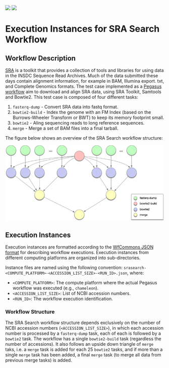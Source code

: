 <img src="https://wfcommons.org/images/wfcommons-horizontal.png" width="350" />
<img src="https://pegasus.isi.edu/documentation/_static/pegasus_circular_white_logo.png" width="100"/>

# Execution Instances for SRA Search Workflow

## Workflow Description

[SRA](https://www.ncbi.nlm.nih.gov/sra/) is a toolkit that provides a collection
of tools and libraries for using data in the INSDC Sequence Read Archives. Much
of the data submitted these days contain alignment information, for example in
BAM, Illumina export. txt, and Complete Genomics formats. The test case
implemented as a
[Pegasus workflow](https://github.com/pegasus-isi/sra-search-pegasus-workflow)
aim to download and align SRA data, using SRA Toolkit, Samtools and Bowtie2.
This test case is composed of four different tasks:

  1. `fasterq-dump` - Convert SRA data into fastq format.
  2. `bowtie2-build` - Index the genome with an FM Index (based on the
     Burrows-Wheeler Transform or BWT) to keep its memory footprint small.
  3. `bowtie2` - Aling sequencing reads to long reference sequences.
  4. `merge` - Merge a set of BAM files into a final tarball.

The figure below shows an overview of the SRA Search workflow structure:

<img src="docs/images/srasearch.png?raw=true" width="600">

## Execution Instances

Execution instances are formatted according to the
[WfCommons JSON format](https://github.com/wfcommons/workflow-schema) for
describing workflow executions. Execution instances from different computing
platforms are organized into sub-directories.

Instance files are named using the following convention:
`srasearch-<COMPUTE_PLATFORM>-<ACCESSION_LIST_SIZE>-<RUN_ID>.json`, where:

- `<COMPUTE_PLATFORM>`: The compute platform where the actual Pegasus workflow
  was executed (e.g., `chameleon`).
- `<ACCESSION_LIST_SIZE>`: List of NCBI accession numbers.
- `<RUN_ID>`: The workflow execution identification.

### Workflow Structure

The SRA Search workflow structure depends exclusively on the number of NCBI
accession numbers (`<ACCESSION_LIST_SIZE>`), in which each accession number
is processed by a `fasterq-dump` task, each of each is followed by a `bowtie2`
task. The workflow has a single `bowtie2-build` task (regardless the number
of accessions). It also follows an upside down triangle of `merge` taks, i.e.
a `merge` task is added for each 25 `bowtie2` tasks, and if more than a single
`merge` task has been added, a final `merge` task (to merge all data from
previous merge tasks) is added.
